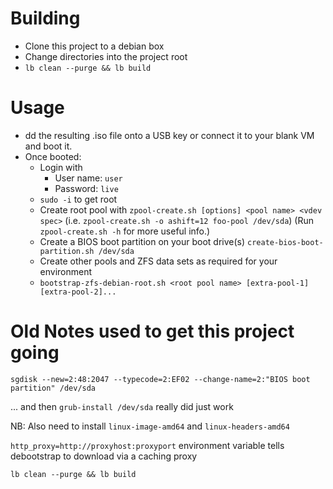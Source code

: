 # Building
* Clone this project to a debian box
* Change directories into the project root
* `lb clean --purge && lb build`

# Usage
* dd the resulting .iso file onto a USB key or connect it to your blank VM and boot it.
* Once booted:
  * Login with
    * User name: `user`
    * Password: `live`
  * `sudo -i` to get root
  * Create root pool with `zpool-create.sh [options] <pool name> <vdev spec>` (i.e. `zpool-create.sh -o ashift=12 foo-pool /dev/sda`) (Run `zpool-create.sh -h` for more useful info.) 
  * Create a BIOS boot partition on your boot drive(s) `create-bios-boot-partition.sh /dev/sda`
  * Create other pools and ZFS data sets as required for your environment
  * `bootstrap-zfs-debian-root.sh <root pool name> [extra-pool-1] [extra-pool-2]...`



# Old Notes used to get this project going

```
sgdisk --new=2:48:2047 --typecode=2:EF02 --change-name=2:"BIOS boot partition" /dev/sda
```

... and then `grub-install /dev/sda` really did just work

NB:
Also need to install `linux-image-amd64` and `linux-headers-amd64`


`http_proxy=http://proxyhost:proxyport` environment variable tells debootstrap to download via a caching proxy

`lb clean --purge && lb build` 
